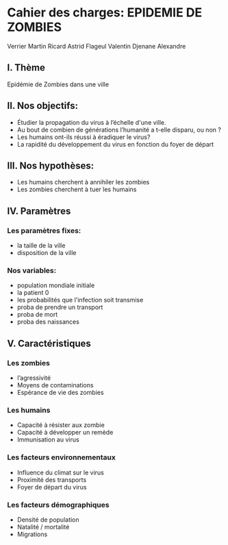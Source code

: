 # Cahier des charges: EPIDEMIE DE ZOMBIES

Verrier Martin Ricard Astrid Flageul Valentin Djenane Alexandre

## I. Thème

Epidémie de Zombies dans une ville

## II. Nos objectifs:
- Étudier la propagation du virus à l’échelle d'une ville.
- Au bout de combien de générations l’humanité a t-elle disparu, ou non ?
- Les humains ont-ils réussi à éradiquer le virus?
- La rapidité du développement du virus en fonction du foyer de départ


## III. Nos hypothèses:
- Les humains cherchent à annihiler les zombies
- Les zombies cherchent à tuer les humains

## IV. Paramètres 
### Les paramètres fixes:
- la taille de la ville
- disposition de la ville
### Nos variables:
- population mondiale initiale
- la patient 0
- les probabilités que l'infection soit transmise
- proba de prendre un transport
- proba de mort
- proba des naissances

## V. Caractéristiques
### Les zombies
- l’agressivité
- Moyens de contaminations
- Espérance de vie des zombies
### Les humains
- Capacité à résister aux zombie
- Capacité à développer un remède
- Immunisation au virus
### Les facteurs environnementaux
- Influence du climat sur le virus
- Proximité des transports
- Foyer de départ du virus
### Les facteurs démographiques
- Densité de population
- Natalité / mortalité
- Migrations

